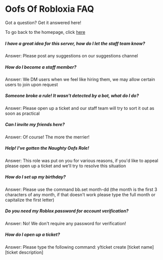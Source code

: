 <h1>Oofs Of Robloxia FAQ</h1>
<p>Got a question? Get it answered here!</p>
To go back to the homepage, click <a href="https://youthfultvman101.github.io/Home/">here</a>

<h5>I have a great idea for this server, how do I let the staff team know?</h5>
Answer: Please post any suggestions on our suggestions channel

<h5>How do I become a staff member?</h5>
Answer: We DM users when we feel like hiring them, we may allow certain users to join upon request

<h5>Someone broke a rule! It wasn't detected by a bot, what do I do?</h5>
Answer: Please open up a ticket and our staff team will try to sort it out as soon as practical

<h5>Can I invite my friends here?</h5>
Answer: Of course! The more the merrier!

<h5>Help! I've gotten the Naughty Oofs Role!</h5>
Answer: This role was put on you for various reasons, if you'd like to appeal please open up a ticket and we'll try to resolve this situation

<h5>How do I set up my birthday?</h5>
Answer: Please use the command bb.set month-dd (the month is the first 3 characters of any month, if that doesn't work please type the full month or capitalize the first letter)

<h5>Do you need my Roblox password for account verification?</h5>
Answer: No! We don't require any password for verification!

<h5>How do I open up a ticket?</h5>
Answer: Please type the following command: y!ticket create [ticket name] [ticket description]
